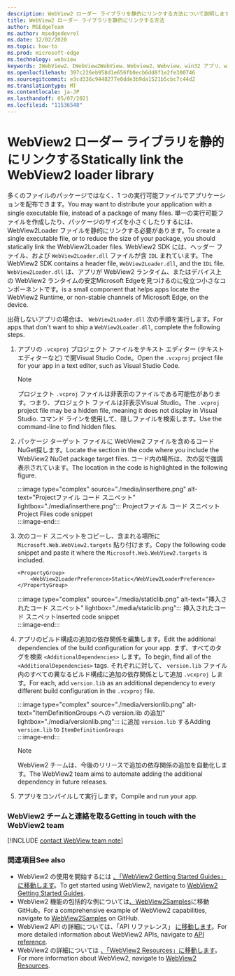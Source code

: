 ```yaml
---
description: WebView2 ローダー ライブラリを静的にリンクする方法について説明します。
title: WebView2 ローダー ライブラリを静的にリンクする方法
author: MSEdgeTeam
ms.author: msedgedevrel
ms.date: 12/02/2020
ms.topic: how-to
ms.prod: microsoft-edge
ms.technology: webview
keywords: IWebView2、IWebView2WebView、Webview2、Webview、win32 アプリ、win32、edge、ICoreWebView2、ICoreWebView2Host、ブラウザー コントロール、エッジ html
ms.openlocfilehash: 397c226eb958d1e656fb0ecb6dd8f1e2fe300746
ms.sourcegitcommit: e3cd336c9448277e0dde3b9da1521b5cbc7c44d2
ms.translationtype: MT
ms.contentlocale: ja-JP
ms.lasthandoff: 05/07/2021
ms.locfileid: "11536548"
---
```

# <a name="statically-link-the-webview2-loader-library"></a><span data-ttu-id="1c698-104">WebView2 ローダー ライブラリを静的にリンクする</span><span class="sxs-lookup"><span data-stu-id="1c698-104">Statically link the WebView2 loader library</span></span>  

<span data-ttu-id="1c698-105">多くのファイルのパッケージではなく、1 つの実行可能ファイルでアプリケーションを配布できます。</span><span class="sxs-lookup"><span data-stu-id="1c698-105">You may want to distribute your application with a single executable file, instead of a package of many files.</span></span> <span data-ttu-id="1c698-106">単一の実行可能ファイルを作成したり、パッケージのサイズを小さくしたりするには、WebView2Loader ファイルを静的にリンクする必要があります。</span><span class="sxs-lookup"><span data-stu-id="1c698-106">To create a single executable file, or to reduce the size of your package, you should statically link the WebView2Loader files.</span></span> <span data-ttu-id="1c698-107">WebView2 SDK には、ヘッダー ファイル、および `WebView2Loader.dll` ファイルが含 `IDL` まれています。</span><span class="sxs-lookup"><span data-stu-id="1c698-107">The WebView2 SDK contains a header file, `WebView2Loader.dll`, and the `IDL` file.</span></span> `WebView2Loader.dll` <span data-ttu-id="1c698-108">は、アプリが WebView2 ランタイム、またはデバイス上の WebView2 ランタイムの安定Microsoft Edgeを見つけるのに役立つ小さなコンポーネントです。</span><span class="sxs-lookup"><span data-stu-id="1c698-108">is a small component that helps apps locate the WebView2 Runtime, or non-stable channels of Microsoft Edge, on the device.</span></span>  

<span data-ttu-id="1c698-109">出荷しないアプリの場合は、 `WebView2Loader.dll` 次の手順を実行します。</span><span class="sxs-lookup"><span data-stu-id="1c698-109">For apps that don't want to ship a `WebView2Loader.dll`, complete the following steps.</span></span>  

1.  <span data-ttu-id="1c698-110">アプリの `.vcxproj` プロジェクト ファイルをテキスト エディター (テキスト エディターなど) で開Visual Studio Code。</span><span class="sxs-lookup"><span data-stu-id="1c698-110">Open the `.vcxproj` project file for your app in a text editor, such as Visual Studio Code.</span></span>  
    
    > [!NOTE]
    > <span data-ttu-id="1c698-111">プロジェクト `.vcproj` ファイルは非表示のファイルである可能性があります。つまり、プロジェクト ファイルは非表示Visual Studio。</span><span class="sxs-lookup"><span data-stu-id="1c698-111">The `.vcproj` project file may be a hidden file, meaning it does not display in Visual Studio.</span></span>  <span data-ttu-id="1c698-112">コマンド ラインを使用して、隠しファイルを検索します。</span><span class="sxs-lookup"><span data-stu-id="1c698-112">Use the command-line to find hidden files.</span></span>  
    
1.  <span data-ttu-id="1c698-113">パッケージ ターゲット ファイルに WebView2 ファイルを含めるコードNuGet探します。</span><span class="sxs-lookup"><span data-stu-id="1c698-113">Locate the section in the code where you include the WebView2 NuGet package target files.</span></span>  <span data-ttu-id="1c698-114">コード内の場所は、次の図で強調表示されています。</span><span class="sxs-lookup"><span data-stu-id="1c698-114">The location in the code is highlighted in the following figure.</span></span>  

    :::image type="complex" source="./media/inserthere.png" alt-text="Projectファイル コード スニペット" lightbox="./media/inserthere.png":::
       <span data-ttu-id="1c698-116">Projectファイル コード スニペット</span><span class="sxs-lookup"><span data-stu-id="1c698-116">Project Files code snippet</span></span>   
    :::image-end:::  
  
1.  <span data-ttu-id="1c698-117">次のコード スニペットをコピーし、含まれる場所に `Microsoft.Web.WebView2.targets` 貼り付けます。</span><span class="sxs-lookup"><span data-stu-id="1c698-117">Copy the following code snippet and paste it where the `Microsoft.Web.WebView2.targets` is included.</span></span>  

    ```xaml
    <PropertyGroup> 
        <WebView2LoaderPreference>Static</WebView2LoaderPreference> 
    </PropertyGroup>
    ```
      
    :::image type="complex" source="./media/staticlib.png" alt-text="挿入されたコード スニペット" lightbox="./media/staticlib.png":::
       <span data-ttu-id="1c698-119">挿入されたコード スニペット</span><span class="sxs-lookup"><span data-stu-id="1c698-119">Inserted code snippet</span></span>  
    :::image-end:::  
    
1.  <span data-ttu-id="1c698-120">アプリのビルド構成の追加の依存関係を編集します。</span><span class="sxs-lookup"><span data-stu-id="1c698-120">Edit the additional dependencies of the build configuration for your app.</span></span>  <span data-ttu-id="1c698-121">まず、すべてのタグを検索 `<AdditionalDependencies>` します。</span><span class="sxs-lookup"><span data-stu-id="1c698-121">To begin, find all of the `<AdditionalDependencies>` tags.</span></span> <span data-ttu-id="1c698-122">それぞれに対して、 `version.lib` ファイル内のすべての異なるビルド構成に追加の依存関係として追加 `.vcxproj` します。</span><span class="sxs-lookup"><span data-stu-id="1c698-122">For each, add `version.lib` as an additional dependency to every different build configuration in the `.vcxproj` file.</span></span>  
    
    :::image type="complex" source="./media/versionlib.png" alt-text="ItemDefinitionGroups への version.lib の追加" lightbox="./media/versionlib.png":::
       <span data-ttu-id="1c698-124">に追加 `version.lib` する</span><span class="sxs-lookup"><span data-stu-id="1c698-124">Adding `version.lib` to</span></span> `ItemDefinitionGroups`  
    :::image-end:::  
    
    > [!NOTE]
    > <span data-ttu-id="1c698-125">WebView2 チームは、今後のリリースで追加の依存関係の追加を自動化します。</span><span class="sxs-lookup"><span data-stu-id="1c698-125">The WebView2 team aims to automate adding the additional dependency in future releases.</span></span>  
    
1. <span data-ttu-id="1c698-126">アプリをコンパイルして実行します。</span><span class="sxs-lookup"><span data-stu-id="1c698-126">Compile and run your app.</span></span>

### <a name="getting-in-touch-with-the-webview2-team"></a><span data-ttu-id="1c698-127">WebView2 チームと連絡を取る</span><span class="sxs-lookup"><span data-stu-id="1c698-127">Getting in touch with the WebView2 team</span></span>  

[!INCLUDE [contact WebView team note](../includes/contact-webview-team-note.md)]  

### <a name="see-also"></a><span data-ttu-id="1c698-128">関連項目</span><span class="sxs-lookup"><span data-stu-id="1c698-128">See also</span></span>  

*   <span data-ttu-id="1c698-129">WebView2 の使用を開始するには [、「WebView2 Getting Started Guides」に移動します][Webview2MainGettingStarted]。</span><span class="sxs-lookup"><span data-stu-id="1c698-129">To get started using WebView2, navigate to [WebView2 Getting Started Guides][Webview2MainGettingStarted].</span></span>  
*   <span data-ttu-id="1c698-130">WebView2 機能の包括的な例については[、WebView2Samples][GithubMicrosoftedgeWebview2samples]に移動GitHub。</span><span class="sxs-lookup"><span data-stu-id="1c698-130">For a comprehensive example of WebView2 capabilities, navigate to [WebView2Samples][GithubMicrosoftedgeWebview2samples] on GitHub.</span></span>
*   <span data-ttu-id="1c698-131">WebView2 API の詳細については、「API リファレンス」 [に移動します][Webview2ApiReference]。</span><span class="sxs-lookup"><span data-stu-id="1c698-131">For more detailed information about WebView2 APIs, navigate to [API reference][Webview2ApiReference].</span></span>
*   <span data-ttu-id="1c698-132">WebView2 の詳細については [、「WebView2 Resources」に移動します][Webview2MainNextSteps]。</span><span class="sxs-lookup"><span data-stu-id="1c698-132">For more information about WebView2, navigate to [WebView2 Resources][Webview2MainNextSteps].</span></span>

<!-- links -->  

[DevtoolsGuideChromiumMain]: ../index.md "Microsoft Edge (Chromium) 開発者ツール |Microsoft ドキュメント"  

[Webview2ApiReference]: ../webview2-api-reference.md "Microsoft EdgeWebView2 API リファレンス |Microsoft Docs"  
[Webview2MainNextSteps]: ../index.md#next-steps "次の手順 - WebView2 (プレビュー) Microsoft Edgeの概要|Microsoft Docs"  
[Webview2MainGettingStarted]: ../index.md#getting-started "はじめに - WebView2 (プレビュー) Microsoft Edgeの概要|Microsoft Docs"  

[GithubMicrosoftedgeWebviewfeedbackMain]: https://github.com/MicrosoftEdge/WebViewFeedback "WebView フィードバック - MicrosoftEdge/WebViewFeedback |GitHub"  
[GithubMicrosoftedgeWebview2samples]: https://github.com/MicrosoftEdge/WebView2Samples "WebView2 サンプル-MicrosoftEdge/WebView2Samples | GitHub"  

[GithubMicrosoftVscodeJSDebugWhatsNew]: https://github.com/microsoft/vscode-js-debug#whats-new "新機能- JavaScript デバッガー Visual Studio Code - microsoft/vscode-js-debug |GitHub"  

[GithubMicrosoftVscodeEdgeDebug2ReadmeChromiumWebviewApplications]: https://github.com/microsoft/vscode-edge-debug2/blob/master/README.md#microsoft-edge-chromium-webview-applications "Microsoft Edge (Chromium) WebView アプリケーション - Visual Studio Code - デバッガー for Microsoft Edge - microsoft/vscode-edge-debug2 |GitHub"  
